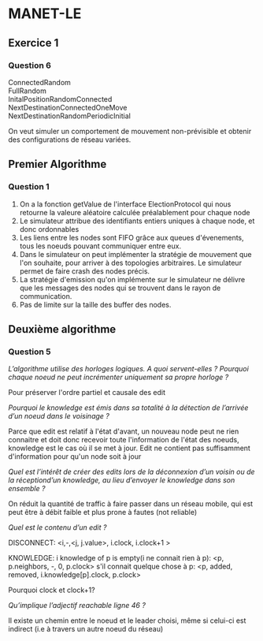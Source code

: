 # MANET-LE

## Exercice 1
### Question 6
ConnectedRandom\
FullRandom\
InitalPositionRandomConnected\
NextDestinationConnectedOneMove\
NextDestinationRandomPeriodicInitial

On veut simuler un comportement de mouvement non-prévisible et obtenir des configurations de réseau variées.

## Premier Algorithme
### Question 1
1. On a la fonction getValue de l'interface ElectionProtocol qui nous retourne la valeure aléatoire calculée préalablement pour chaque node
2. Le simulateur attribue des identifiants entiers uniques à chaque node, et donc ordonnables
3. Les liens entre les nodes sont FIFO grâce aux queues d'évenements, tous les noeuds pouvant communiquer entre eux.
4. Dans le simulateur on peut implémenter la stratégie de mouvement que l'on souhaite, pour arriver à des topologies arbitraires. Le simulateur permet de faire crash des nodes précis.
5. La stratégie d'emission qu'on implémente sur le simulateur ne délivre que les messages des nodes qui se trouvent dans le rayon de communication.
6. Pas de limite sur la taille des buffer des nodes.


## Deuxième algorithme
### Question 5
*L’algorithme utilise des horloges logiques. A quoi servent-elles ? Pourquoi chaque noeud ne peut incrémenter uniquement sa propre horloge ?*

Pour préserver l'ordre partiel et causale des edit

*Pourquoi le knowledge est émis dans sa totalité à la détection de l’arrivée d’un noeud dans le voisinage ?*

Parce que edit est relatif à l'état d'avant, un nouveau node peut ne rien connaitre et doit donc recevoir toute l'information de l'état des noeuds, knowledge est le cas où il se met à jour. Edit ne contient pas suffisamment d'information pour qu'un node soit à jour

*Quel est l’intérêt de créer des edits lors de la déconnexion d’un voisin ou de la réceptiond’un knowledge, au lieu d’envoyer le knowledge dans son ensemble ?*

On réduit la quantité de traffic à faire passer dans un réseau mobile, qui est peut être à débit faible et plus prone à fautes (not reliable)

*Quel est le contenu d’un edit ?*

DISCONNECT:
 <i,-,<j, j.value>, i.clock, i.clock+1 >

KNOWLEDGE:
 i knowledge of p is empty(i ne connait rien à p):
 <p, p.neighbors, -, 0, p.clock>
 s'il connait quelque chose à p:
 <p, added, removed, i.knowledge[p].clock, p.clock>

Pourquoi clock et clock+1?

*Qu’implique l’adjectif reachable ligne 46 ?*

Il existe un chemin entre le noeud et le leader choisi, même si celui-ci est indirect (i.e à travers un autre noeud du réseau)